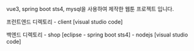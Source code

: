 vue3, spring boot sts4, mysql을 사용하여 제작한 웹툰 프로젝트 입니다.

프런트엔드 디렉토리 - client [visual studio code]

백엔드 디렉토리 - shop [eclipse - spring boot sts4]
               - nodejs [visual studio code]
